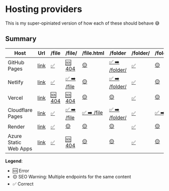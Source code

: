 # Hosting providers

This is my super-opiniated version of how each of these should behave 😅

## Summary

| Host                  | Url                                                      | /file                                                       | /file/                                                                | /file.html                                                       | /folder                                                                   | /folder/                                                       | /folder/index.html                                                         | /both                                                       | /both/                                                                | /both.html                                                       | /both/index.html                                                       |
| --------------------- | -------------------------------------------------------- | ----------------------------------------------------------- | --------------------------------------------------------------------- | ---------------------------------------------------------------- | ------------------------------------------------------------------------- | -------------------------------------------------------------- | -------------------------------------------------------------------------- | ----------------------------------------------------------- | --------------------------------------------------------------------- | ---------------------------------------------------------------- | ---------------------------------------------------------------------- |
| GitHub Pages          | [link](https://slorber.github.io/trailing-slash-guide)   | [✅](https://slorber.github.io/trailing-slash-guide/file)   | [🆘 404](https://slorber.github.io/trailing-slash-guide/file/)        | [🟡](https://slorber.github.io/trailing-slash-guide/file.html)   | [✅ ➡️ /folder/](https://slorber.github.io/trailing-slash-guide/folder)   | [✅](https://slorber.github.io/trailing-slash-guide/folder/)   | [🟡](https://slorber.github.io/trailing-slash-guide/folder/index.html)     | [✅](https://slorber.github.io/trailing-slash-guide/both)   | [✅](https://slorber.github.io/trailing-slash-guide/both/)            | [🟡](https://slorber.github.io/trailing-slash-guide/both.html)   | [🟡](https://slorber.github.io/trailing-slash-guide/both/index.html)   |
| Netlify               | [link](https://trailing-slash-guide-default.netlify.app) | [✅](https://trailing-slash-guide-default.netlify.app/file) | [✅ ➡️ /file](https://trailing-slash-guide-default.netlify.app/file/) | [🟡](https://trailing-slash-guide-default.netlify.app/file.html) | [✅ ➡️ /folder/](https://trailing-slash-guide-default.netlify.app/folder) | [✅](https://trailing-slash-guide-default.netlify.app/folder/) | [🟡](https://trailing-slash-guide-default.netlify.app/folder/index.html)   | [✅](https://trailing-slash-guide-default.netlify.app/both) | [🆘 ➡️ /both](https://trailing-slash-guide-default.netlify.app/both/) | [🟡](https://trailing-slash-guide-default.netlify.app/both.html) | [🟡](https://trailing-slash-guide-default.netlify.app/both/index.html) |
| Vercel                | [link](https://vercel-default-eight.vercel.app)          | [🆘 404](https://vercel-default-eight.vercel.app/file)      | [🆘 404](https://vercel-default-eight.vercel.app/file/)               | [🟡](https://vercel-default-eight.vercel.app/file.html)          | [🟡](https://vercel-default-eight.vercel.app/folder)                      | [✅](https://vercel-default-eight.vercel.app/folder/)          | [🟡](https://vercel-default-eight.vercel.app/folder/index.html)            | [✅](https://vercel-default-eight.vercel.app/both)          | [✅](https://vercel-default-eight.vercel.app/both/)                   | [🟡](https://vercel-default-eight.vercel.app/both.html)          | [🟡](https://vercel-default-eight.vercel.app/both/index.html)          |
| Cloudflare Pages      | [link](https://trailing-slash-guide.pages.dev)           | [✅](https://trailing-slash-guide.pages.dev/file)           | [✅ ➡️ /file](https://trailing-slash-guide.pages.dev/file/)           | [✅ ➡️ /file](https://trailing-slash-guide.pages.dev/file.html)  | [✅ ➡️ /folder/](https://trailing-slash-guide.pages.dev/folder)           | [✅](https://trailing-slash-guide.pages.dev/folder/)           | [✅ ➡️ /folder/](https://trailing-slash-guide.pages.dev/folder/index.html) | [✅](https://trailing-slash-guide.pages.dev/both)           | [✅](https://trailing-slash-guide.pages.dev/both/)                    | [✅ ➡️ /both](https://trailing-slash-guide.pages.dev/both.html)  | [✅ ➡️ /both/](https://trailing-slash-guide.pages.dev/both/index.html) |
| Render                | [link](https://trailing-slash-guide.onrender.com)        | [✅](https://trailing-slash-guide.onrender.com/file)        | [🟡](https://trailing-slash-guide.onrender.com/file/)                 | [🟡](https://trailing-slash-guide.onrender.com/file.html)        | [🟡](https://trailing-slash-guide.onrender.com/folder)                    | [✅](https://trailing-slash-guide.onrender.com/folder/)        | [🟡](https://trailing-slash-guide.onrender.com/folder/index.html)          | [✅](https://trailing-slash-guide.onrender.com/both)        | [✅](https://trailing-slash-guide.onrender.com/both/)                 | [🟡](https://trailing-slash-guide.onrender.com/both.html)        | [🟡](https://trailing-slash-guide.onrender.com/both/index.html)        |
| Azure Static Web Apps | [link](https://polite-bay-08a23e210.azurestaticapps.net) | [✅](https://polite-bay-08a23e210.azurestaticapps.net/file) | [🆘 404](https://polite-bay-08a23e210.azurestaticapps.net/file/)      | [🟡](https://polite-bay-08a23e210.azurestaticapps.net/file.html) | [🟡](https://polite-bay-08a23e210.azurestaticapps.net/folder)             | [✅](https://polite-bay-08a23e210.azurestaticapps.net/folder/) | [🟡](https://polite-bay-08a23e210.azurestaticapps.net/folder/index.html)   | [✅](https://polite-bay-08a23e210.azurestaticapps.net/both) | [✅](https://polite-bay-08a23e210.azurestaticapps.net/both/)          | [🟡](https://polite-bay-08a23e210.azurestaticapps.net/both.html) | [🟡](https://polite-bay-08a23e210.azurestaticapps.net/both/index.html) |

**Legend**:

- 🆘 Error
- 🟡 SEO Warning: Multiple endpoints for the same content
- ✅ Correct
